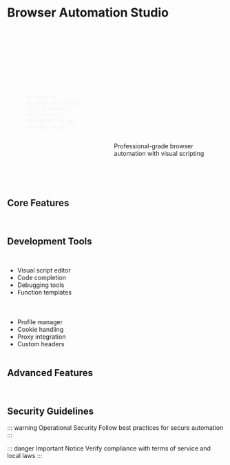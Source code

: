 # Browser Automation Studio

<div class="hero-section">
  <div class="hero-visual">
    <div class="code-window">
      <div class="window-header">
        <span class="dot"></span>
        <span class="dot"></span>
        <span class="dot"></span>
      </div>
      <div class="code-content">
        <pre><code>// Browser Automation Studio
init_browser();
set_proxy();
navigate("target");
extract_data();</code></pre>
      </div>
    </div>
  </div>
  <div class="hero-content">
    <h1>Browser Automation Studio</h1>
    <p>Professional-grade browser automation with visual scripting</p>
  </div>
</div>

## Core Features

<div class="features-grid">
  <Feature
    icon="🎨"
    title="Visual Builder"
    details="Intuitive drag-and-drop interface for script creation"
  />
  <Feature
    icon="🌐"
    title="Browser Profiles"
    details="Advanced fingerprint and session management"
  />
  <Feature
    icon="🔄"
    title="Resource Control"
    details="Efficient system resource management"
  />
  <Feature
    icon="🛡️"
    title="Security Features"
    details="Advanced anti-detection mechanisms"
  />
</div>

## Development Tools

<div class="tools-section">
  <Card title="Script Development" icon="📝">
    <ul>
      <li>Visual script editor</li>
      <li>Code completion</li>
      <li>Debugging tools</li>
      <li>Function templates</li>
    </ul>
  </Card>

  <Card title="Browser Management" icon="🌍">
    <ul>
      <li>Profile manager</li>
      <li>Cookie handling</li>
      <li>Proxy integration</li>
      <li>Custom headers</li>
    </ul>
  </Card>
</div>

## Advanced Features

<div class="advanced-section">
  <Feature
    icon="🔍"
    title="Pattern Recognition"
    details="Advanced pattern matching and data extraction"
  />
  <Feature
    icon="🤖"
    title="Automation Logic"
    details="Complex decision trees and flow control"
  />
  <Feature
    icon="📊"
    title="Data Processing"
    details="Sophisticated data handling and manipulation"
  />
</div>

## Security Guidelines

::: warning Operational Security
Follow best practices for secure automation
:::

::: danger Important Notice
Verify compliance with terms of service and local laws
:::

<style>
.hero-section {
  display: grid;
  grid-template-columns: 1fr 1fr;
  gap: 2rem;
  padding: 3rem;
  margin-bottom: 2rem;
  background: linear-gradient(45deg, var(--vp-c-bg-soft), var(--vp-c-bg-alt));
  border-radius: 1rem;
  border: 1px solid var(--vp-c-brand);
  align-items: center;
}

.hero-visual {
  animation: slideIn 1s ease-out;
}

.code-window {
  background: var(--vp-c-bg-alt);
  border-radius: 0.5rem;
  overflow: hidden;
  box-shadow: 0 4px 6px rgba(0, 0, 0, 0.1);
}

.window-header {
  background: var(--vp-c-bg-soft);
  padding: 0.5rem;
  display: flex;
  gap: 0.5rem;
}

.dot {
  width: 12px;
  height: 12px;
  border-radius: 50%;
  background: var(--vp-c-text-2);
}

.code-content {
  padding: 1rem;
}

.code-content pre {
  margin: 0;
}

.code-content code {
  color: var(--vp-c-brand);
}

.hero-content {
  text-align: left;
}

.hero-section h1 {
  background: linear-gradient(120deg, var(--vp-c-brand), var(--vp-c-brand-light));
  -webkit-background-clip: text;
  -webkit-text-fill-color: transparent;
  margin-bottom: 0.5rem;
  font-size: 2.5rem;
}

@keyframes slideIn {
  from { transform: translateX(-20px); opacity: 0; }
  to { transform: translateX(0); opacity: 1; }
}

.features-grid {
  display: grid;
  grid-template-columns: repeat(auto-fit, minmax(250px, 1fr));
  gap: 1.5rem;
  margin: 2rem 0;
}

.tools-section {
  display: grid;
  grid-template-columns: repeat(auto-fit, minmax(300px, 1fr));
  gap: 1.5rem;
  margin: 2rem 0;
}

.advanced-section {
  display: grid;
  grid-template-columns: repeat(auto-fit, minmax(250px, 1fr));
  gap: 1.5rem;
  margin: 2rem 0;
}

:deep(.feature-box) {
  background: var(--vp-c-bg-soft);
  border: 1px solid var(--vp-c-border);
  transition: all 0.3s ease;
}

:deep(.feature-box:hover) {
  transform: translateY(-4px);
  border-color: var(--vp-c-brand);
  box-shadow: 0 8px 16px rgba(0, 229, 255, 0.1);
}

:deep(.feature-title) {
  background: linear-gradient(120deg, var(--vp-c-brand), var(--vp-c-brand-dark));
  -webkit-background-clip: text;
  -webkit-text-fill-color: transparent;
}
</style>